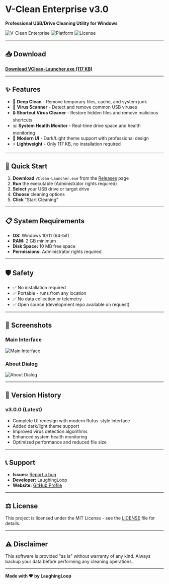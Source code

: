 # V-Clean Enterprise v3.0

**Professional USB/Drive Cleaning Utility for Windows**

![V-Clean Enterprise](https://img.shields.io/badge/version-3.0.0-blue.svg)
![Platform](https://img.shields.io/badge/platform-Windows-lightgrey.svg)
![License](https://img.shields.io/badge/license-MIT-green.svg)

---

## 📥 Download

**[Download VClean-Launcher.exe (117 KB)](https://github.com/laughing-loop/vClean-Utility/releases/latest/download/VClean-Launcher.exe)**

---

## ✨ Features

- 🧹 **Deep Clean** - Remove temporary files, cache, and system junk
- 🦠 **Virus Scanner** - Detect and remove common USB viruses
- 🔒 **Shortcut Virus Cleaner** - Restore hidden files and remove malicious shortcuts
- 📊 **System Health Monitor** - Real-time drive space and health monitoring
- 🎨 **Modern UI** - Dark/Light theme support with professional design
- ⚡ **Lightweight** - Only 117 KB, no installation required

---

## 🚀 Quick Start

1. **Download** `VClean-Launcher.exe` from the [Releases](https://github.com/laughing-loop/vClean-Utility/releases) page
2. **Run** the executable (Administrator rights required)
3. **Select** your USB drive or target drive
4. **Choose** cleaning options
5. **Click** "Start Cleaning"

---

## 📋 System Requirements

- **OS:** Windows 10/11 (64-bit)
- **RAM:** 2 GB minimum
- **Disk Space:** 10 MB free space
- **Permissions:** Administrator rights required

---

## 🛡️ Safety

- ✅ No installation required
- ✅ Portable - runs from any location
- ✅ No data collection or telemetry
- ✅ Open source (development repo available on request)

---

## 📸 Screenshots

### Main Interface
![Main Interface](https://via.placeholder.com/800x600?text=Main+Interface)

### About Dialog
![About Dialog](https://via.placeholder.com/500x400?text=About+Dialog)

---

## 🔄 Version History

### v3.0.0 (Latest)
- Complete UI redesign with modern Rufus-style interface
- Added dark/light theme support
- Improved virus detection algorithms
- Enhanced system health monitoring
- Optimized performance and reduced file size

---

## 📞 Support

- **Issues:** [Report a bug](https://github.com/laughing-loop/vClean-Utility/issues)
- **Developer:** LaughingLoop
- **Website:** [GitHub Profile](https://github.com/laughing-loop)

---

## ⚖️ License

This project is licensed under the MIT License - see the [LICENSE](LICENSE) file for details.

---

## ⚠️ Disclaimer

This software is provided "as is" without warranty of any kind. Always backup your data before performing any cleaning operations.

---

**Made with ❤️ by LaughingLoop**
